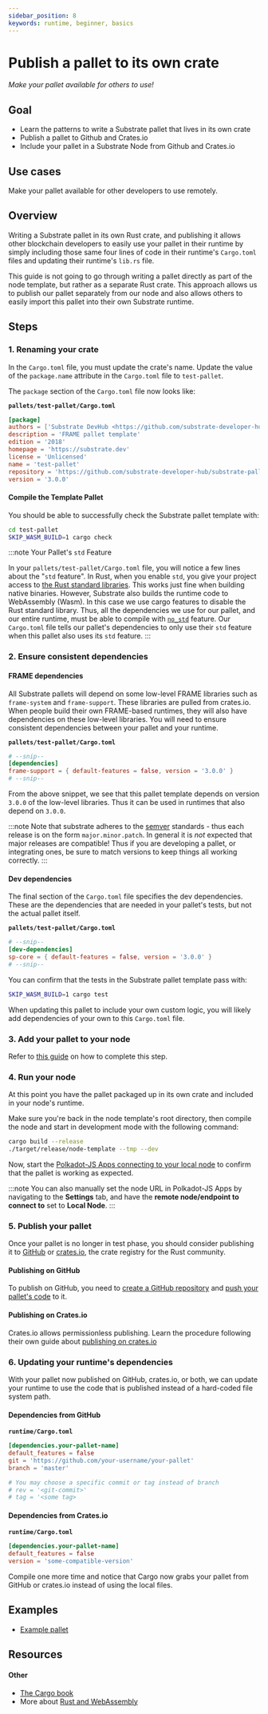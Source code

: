 ```yaml
---
sidebar_position: 8
keywords: runtime, beginner, basics
---
```


# Publish a pallet to its own crate

_Make your pallet available for others to use!_

## Goal

- Learn the patterns to write a Substrate pallet that lives in its own crate 
- Publish a pallet to Github and Crates.io
- Include your pallet in a Substrate Node from Github and Crates.io

## Use cases
Make your pallet available for other developers to use remotely. 

## Overview

Writing a Substrate pallet in its own Rust crate, and publishing it allows other
blockchain developers to easily use your pallet in their runtime by simply including those same
four lines of code in their runtime's `Cargo.toml` files and updating their runtime's `lib.rs` file. 

This guide is not going to go through writing a pallet directly as part of the node template, but rather as a separate
Rust crate. This approach allows us to publish our pallet separately from our node and also allows
others to easily import this pallet into their own Substrate runtime.

## Steps
### 1. Renaming your crate

In the `Cargo.toml` file, you must update the crate's name. Update the value
of the `package.name` attribute in the `Cargo.toml` file to `test-pallet`.

The `package` section of the `Cargo.toml` file now looks like:

**`pallets/test-pallet/Cargo.toml`**

```toml
[package]
authors = ['Substrate DevHub <https://github.com/substrate-developer-hub>']
description = 'FRAME pallet template'
edition = '2018'
homepage = 'https://substrate.dev'
license = 'Unlicensed'
name = 'test-pallet'
repository = 'https://github.com/substrate-developer-hub/substrate-pallet-template/'
version = '3.0.0'
```

#### Compile the Template Pallet

You should be able to successfully check the Substrate pallet template with:

```bash
cd test-pallet
SKIP_WASM_BUILD=1 cargo check
```

:::note Your Pallet's `std` Feature

In your `pallets/test-pallet/Cargo.toml` file, you will notice a few lines about the "`std`
feature". In Rust, when you enable `std`, you give your project access to
[the Rust standard libraries](https://doc.rust-lang.org/std/). This works just fine when building
native binaries.
However, Substrate also builds the runtime code to WebAssembly (Wasm). In this case we use cargo
features to disable the Rust standard library. Thus, all the dependencies we use for our pallet, and
our entire runtime, must be able to compile with
[`no_std`](https://rust-embedded.github.io/book/intro/no-std.html) feature. Our `Cargo.toml` file
tells our pallet's dependencies to only use their `std` feature when this pallet also uses its `std` feature.
:::

### 2. Ensure consistent dependencies

#### FRAME dependencies
All Substrate pallets will depend on some low-level FRAME libraries such as `frame-system` and
`frame-support`. These libraries are pulled from crates.io. When people build their own FRAME-based
runtimes, they will also have dependencies on these low-level libraries. You will need to ensure
consistent dependencies between your pallet and your runtime.

**`pallets/test-pallet/Cargo.toml`**

```TOML
# --snip--
[dependencies]
frame-support = { default-features = false, version = '3.0.0' }
# --snip--
```

From the above snippet, we see that this pallet template depends on version `3.0.0` of the low-level
libraries. Thus it can be used in runtimes that also depend on `3.0.0`.

:::note 
 Note that substrate adheres to the [semver](https://semver.org/) standards - thus each release is 
on the form `major.minor.patch`. In general it is _not_ expected that major releases are compatible!
Thus if you are developing a pallet, or integrating ones, be sure to match versions to keep things
all working correctly. 
:::

#### Dev dependencies

The final section of the `Cargo.toml` file specifies the dev dependencies. These are the
dependencies that are needed in your pallet's tests, but not the actual pallet itself.

**`pallets/test-pallet/Cargo.toml`**

```TOML
# --snip--
[dev-dependencies]
sp-core = { default-features = false, version = '3.0.0' }
# --snip--
```

You can confirm that the tests in the Substrate pallet template pass with:

```bash
SKIP_WASM_BUILD=1 cargo test
```

When updating this pallet to include your own custom logic, you will likely add dependencies of your
own to this `Cargo.toml` file.

### 3. Add your pallet to your node

Refer to [this guide](/basic-pallet-integration) on how to complete this step.

### 4. Run your node
At this point you have the pallet packaged up in its own crate and included in your node's runtime.

Make sure you're back in the node template's root directory, then compile the node and start in
development mode with the following command:

```bash
cargo build --release
./target/release/node-template --tmp --dev
```

Now, start the
[Polkadot-JS Apps connecting to your local node](https://polkadot.js.org/apps/#/extrinsics?rpc=ws://127.0.0.1:9944)
to confirm that the pallet is working as expected.

:::note 
You can also manually set the node URL in Polkadot-JS Apps by navigating to the **Settings** tab, and have the **remote node/endpoint to connect to** set to **Local Node**.
:::

### 5. Publish your pallet

Once your pallet is no longer in test phase, you should consider publishing it to [GitHub](https://github.com/) or
[crates.io](https://crates.io/), the crate registry for the Rust community.

#### Publishing on GitHub

To publish on GitHub, you need to
[create a GitHub repository](https://help.github.com/en/articles/create-a-repo) and
[push your pallet's code](https://help.github.com/en/articles/pushing-to-a-remote) to it.

#### Publishing on Crates.io

Crates.io allows permissionless publishing. Learn the procedure following their own guide about
[publishing on crates.io](https://doc.rust-lang.org/cargo/reference/publishing.html)

### 6. Updating your runtime's dependencies

With your pallet now published on GitHub, crates.io, or both, we can update your runtime to use the
code that is published instead of a hard-coded file system path.

#### Dependencies from GitHub

**`runtime/Cargo.toml`**

```TOML
[dependencies.your-pallet-name]
default_features = false
git = 'https://github.com/your-username/your-pallet'
branch = 'master'

# You may choose a specific commit or tag instead of branch
# rev = '<git-commit>'
# tag = '<some tag>
```

#### Dependencies from Crates.io

**`runtime/Cargo.toml`**

```TOML
[dependencies.your-pallet-name]
default_features = false
version = 'some-compatible-version'
```

Compile one more time and notice that Cargo now grabs your pallet from GitHub or crates.io instead of using the local files.


## Examples

- [Example pallet](https://github.com/paritytech/substrate/tree/master/frame/example)

## Resources

#### Other
- [The Cargo book](https://doc.rust-lang.org/stable/cargo/)
- More about [Rust and WebAssembly](https://rustwasm.github.io/)
